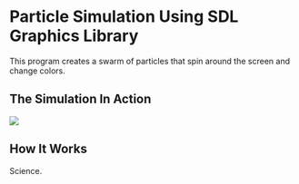 
# Particle Simulation Using SDL Graphics Library

This program creates a swarm of particles that spin around the screen and change colors.

<h2>The Simulation In Action</h2>
<p align="left">
  <img src = "https://media.giphy.com/media/2YrVz2VprRPNK/giphy.gif" />
</p>

<h2>How It Works</h2>
Science.
